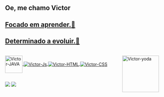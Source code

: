 ## Oe, me chamo Victor
 <div>
  <a href="https://github.com/nevesfg">
<!--   <img height="130em" src="https://github-readme-stats.vercel.app/api/top-langs/?username=Vict0r40&layout=compact&langs_count=7&theme=dracula"/> -->
   <h2 font-size="0.02" >Focado em aprender.🎈</h2>
   <h2 font-size="0.1" >Determinado a evoluir.🎈</h2>
</div>
<div style="display: inline_block"><br>
  <img align="center" alt="Victor-JAVA" width="57" src="https://img.shields.io/badge/Java-ED8B00?style=for-the-badge&logo=java&logoColor=white">
  <img align="center" alt="Victor-Js" src="https://img.shields.io/badge/JavaScript-323330?style=for-the-badge&logo=javascript&logoColor=F7DF1E">
  <img align="center" alt="Victor-HTML" src="https://img.shields.io/badge/HTML5-E34F26?style=for-the-badge&logo=html5&logoColor=white">
  <img align="center" alt="Victor-CSS" src="https://img.shields.io/badge/CSS3-1572B6?style=for-the-badge&logo=css3&logoColor=white">
  <img align="right" alt="Victor-yoda" width="120" src="https://cdn.discordapp.com/attachments/699755747860545576/940938980432695296/kyu0on.png">
</div>
  
   ##
 
<div>
  <a href="https://www.instagram.com/nevesfg/" target="_blank"><img src="https://img.shields.io/badge/Instagram-E4405F?style=for-the-badge&logo=instagram&logoColor=white" target="_blank"></a>
 <a href="https://discord.gg/JZ2Yujx3Xj" target="_blank"><img src="https://img.shields.io/badge/Discord-7289DA?style=for-the-badge&logo=discord&logoColor=white" target="_blank">  
</div>
